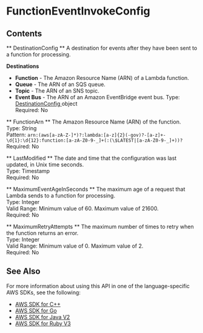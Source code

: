 # FunctionEventInvokeConfig<a name="API_FunctionEventInvokeConfig"></a>

## Contents<a name="API_FunctionEventInvokeConfig_Contents"></a>

 ** DestinationConfig **   <a name="SSS-Type-FunctionEventInvokeConfig-DestinationConfig"></a>
A destination for events after they have been sent to a function for processing\.  

**Destinations**
+  **Function** \- The Amazon Resource Name \(ARN\) of a Lambda function\.
+  **Queue** \- The ARN of an SQS queue\.
+  **Topic** \- The ARN of an SNS topic\.
+  **Event Bus** \- The ARN of an Amazon EventBridge event bus\.
Type: [ DestinationConfig ](API_DestinationConfig.md) object  
Required: No

 ** FunctionArn **   <a name="SSS-Type-FunctionEventInvokeConfig-FunctionArn"></a>
The Amazon Resource Name \(ARN\) of the function\.  
Type: String  
Pattern: `arn:(aws[a-zA-Z-]*)?:lambda:[a-z]{2}(-gov)?-[a-z]+-\d{1}:\d{12}:function:[a-zA-Z0-9-_]+(:(\$LATEST|[a-zA-Z0-9-_]+))?`   
Required: No

 ** LastModified **   <a name="SSS-Type-FunctionEventInvokeConfig-LastModified"></a>
The date and time that the configuration was last updated, in Unix time seconds\.  
Type: Timestamp  
Required: No

 ** MaximumEventAgeInSeconds **   <a name="SSS-Type-FunctionEventInvokeConfig-MaximumEventAgeInSeconds"></a>
The maximum age of a request that Lambda sends to a function for processing\.  
Type: Integer  
Valid Range: Minimum value of 60\. Maximum value of 21600\.  
Required: No

 ** MaximumRetryAttempts **   <a name="SSS-Type-FunctionEventInvokeConfig-MaximumRetryAttempts"></a>
The maximum number of times to retry when the function returns an error\.  
Type: Integer  
Valid Range: Minimum value of 0\. Maximum value of 2\.  
Required: No

## See Also<a name="API_FunctionEventInvokeConfig_SeeAlso"></a>

For more information about using this API in one of the language\-specific AWS SDKs, see the following:
+  [ AWS SDK for C\+\+](https://docs.aws.amazon.com/goto/SdkForCpp/lambda-2015-03-31/FunctionEventInvokeConfig) 
+  [ AWS SDK for Go](https://docs.aws.amazon.com/goto/SdkForGoV1/lambda-2015-03-31/FunctionEventInvokeConfig) 
+  [ AWS SDK for Java V2](https://docs.aws.amazon.com/goto/SdkForJavaV2/lambda-2015-03-31/FunctionEventInvokeConfig) 
+  [ AWS SDK for Ruby V3](https://docs.aws.amazon.com/goto/SdkForRubyV3/lambda-2015-03-31/FunctionEventInvokeConfig) 